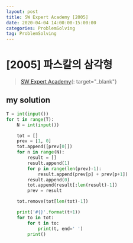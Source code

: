 ```yaml
---
layout: post
title: SW Expert Academy [2005]
date: 2020-04-04 14:00:00-15:00:00
categories: ProblemSolving
tag: ProblemSolving
---
```


# [2005] 파스칼의 삼각형
> [SW Expert Academy](https://swexpertacademy.com/main/main.do){: target="_blank"}

## my solution
```python
T = int(input())
for t in range(T):
    N = int(input())

    tot = []
    prev = [1, 0]
    tot.append([prev[0]])
    for n in range(N):
        result = []
        result.append(1)
        for p in range(len(prev)-1):
            result.append(prev[p] + prev[p+1])
        result.append(0)
        tot.append(result[:len(result)-1])
        prev = result

    tot.remove(tot[len(tot)-1])

    print('#{}'.format(t+1))
    for to in tot:
        for t in to:
            print(t, end=' ')
        print()
```
